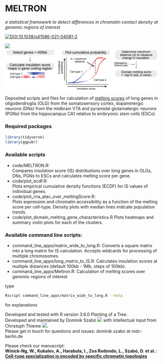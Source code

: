 # MELTRON 

_a statistical framework to detect differences in chromatin contact density at genomic regions of interest_

[![DOI:10.1038/s41586-021-04081-2](https://zenodo.org/badge/DOI/110.1038/s41586-021-04081-2.svg)](https://www.nature.com/articles/s41586-021-04081-2)

<img src="data/IS_gif.gif" width="350">

<img src="./data/meltron_pipeline.png" width="900">

Deposited scripts and files for calculation of [melting scores](https://www.nature.com/articles/s41586-021-04081-2) of long genes in oligodendroglia (OLG) from the somatosensory cortex, dopaminergic neurons (DNs) from the midbrain VTA and pyramidal glutamatergic neurons (PGNs) from the hippocampus CA1 relative to embryonic stem cells (ESCs).

### Required packages
```r
library(tidyverse)
library(ggpubr)
```

### Available scripts
- code/MELTRON.R:   
   Compares insulation score (IS) distributions over long genes in OLGs, DNs, PGNs to ESCs and calculates melting score per gene.   
- code/plot_ecdf.R:  
   Plots empirical cumulative density functions (ECDF) for IS values of individual genes.   
- code/plot_rna_atac_over_meltingScore.R:  
   Plots expression and chromatin accessibility as a function of the melting score per cell-type. Density plots with median lines indicate population trends. 
- code/plot_domain_melting_gene_characteristics.R 
   Plots heatmaps and summary violin plots for each of the clusters.


### Available command line scripts:
- command_line_apps/matrix_wide_to_long.R: 
    Converts a square matrix into a long matrix for IS calculation. Accepts wildcards for processing of multiple chromosomes.
- command_line_apps/long_matrix_to_IS.R:
    Calculates insulation scores at multiple distances (default 100kb - 1Mb, steps of 100kb).
- command_line_apps/Meltron.R:
    Calculation of melting scores over genomic regions of interest
    
type
```bash
Rscript command_line_apps/matrix_wide_to_long.R --help 
```
for explanations
   
   
Developed and tested with R version 3.6.0 Planting of a Tree.  
Developed and maintained by Dominik Szabó [<img src="https://cloud.githubusercontent.com/assets/1810515/4228292/6b03dc88-3958-11e4-9094-d3c1771ccfea.png" width="15">](https://orcid.org/0000-0001-8109-5088) with intellectual input from Christoph Thieme [<img src="https://cloud.githubusercontent.com/assets/1810515/4228292/6b03dc88-3958-11e4-9094-d3c1771ccfea.png" width="15">](https://orcid.org/0000-0002-1566-0971).  
Please get in touch for questions and issues: dominik.szabo at mdc-berlin.de  


Please check our manuscript:  
__Winick-Ng, W., Kukalev, A., Harabula, I., Zea Redondo, L., Szabó, D. et al.:  
[Cell-type specialization is encoded by specific chromatin topologies](https://www.nature.com/articles/s41586-021-04081-2)__



